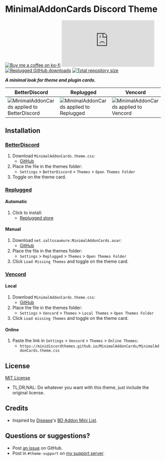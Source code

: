 [screenshot-bd]:    https://minidiscordthemes.github.io/MinimalAddonCards/preview/BetterDiscord.avif
[screenshot-rp]:    https://minidiscordthemes.github.io/MinimalAddonCards/preview/Replugged.avif
[screenshot-vc]:    https://minidiscordthemes.github.io/MinimalAddonCards/preview/Vencord.avif

[css-color]:        https://developer.mozilla.org/en-US/docs/Web/CSS/color_value
[discord]:          https://discord.gg/uy8nKQVatp

[BetterDiscord]:    https://betterdiscord.app/
[Replugged]:        https://replugged.dev/
[Vencord]:          https://github.com/Vendicated/Vencord

[shield-donate]:    https://img.shields.io/badge/Donate-ko--fi-orange?style=flat-square&logo=kofi&logoColor=orange
[ko-fi]:            https://ko-fi.com/saltssaumure "Buy me a coffee!"

[shield-bd-dl]:     https://img.shields.io/github/downloads/MiniDiscordThemes/MinimalAddonCards/MinimalAddonCards.theme.css?color=purple&label=Downloads&style=flat-square
[shield-asar-dl]:   https://img.shields.io/github/downloads/MiniDiscordThemes/MinimalAddonCards/net.saltssaumure.MinimalAddonCards.asar?color=purple&label=Downloads&style=flat-square
[shield-repo-size]: https://img.shields.io/github/repo-size/MiniDiscordThemes/MinimalAddonCards?label=Repository&style=flat-square "Total size"

[github]:           https://github.com/MiniDiscordThemes/MinimalAddonCards
[issues]:           https://github.com/MiniDiscordThemes/MinimalAddonCards/issues
[license]:          https://github.com/MiniDiscordThemes/MinimalAddonCards/blob/main/LICENSE
[.theme.css]:       https://github.com/MiniDiscordThemes/MinimalAddonCards/blob/main/MinimalAddonCards.theme.css

[release-bd]:       https://betterdiscord.app/theme/?id=000 "BetterDiscord store page"
[release-rp]:       https://replugged.dev/store/net.saltssaumure.MinimalAddonCards "Replugged store page"
[release-bd-gh]:    https://github.com/MiniDiscordThemes/MinimalAddonCards/releases/latest/download/MinimalAddonCards.theme.css "Get latest release"
[release-rp-gh]:    https://github.com/MiniDiscordThemes/MinimalAddonCards/releases/latest/download/net.saltssaumure.MinimalAddonCards.asar "Get latest release"

[bdAddonMini]:          https://github.com/maenDisease/BetterDiscordStuff/blob/main/css/bdAddonMini.css
[bdAddonMini-author]:   https://github.com/maenDisease

# MinimalAddonCards Discord Theme
[![Buy me a coffee on ko-fi][shield-donate]][ko-fi]
[![BetterDiscord GitHub downloads][shield-bd-dl]][release-bd-gh]
[![Replugged GitHub downloads][shield-asar-dl]][release-rp-gh]
[![Total repository size][shield-repo-size]][github]

***A minimal look for theme and plugin cards.***

| BetterDiscord                                                | Replugged                                                | Vencord                                                |
| ------------------------------------------------------------ | -------------------------------------------------------- | ------------------------------------------------------ |
| ![MinimalAddonCards applied to BetterDiscord][screenshot-bd] | ![MinimalAddonCards applied to Replugged][screenshot-rp] | ![MinimalAddonCards applied to Vencord][screenshot-vc] |

## Installation

### [BetterDiscord][BetterDiscord]
1. Download `MinimalAddonCards.theme.css`:
    - [GitHub][release-bd-gh]
2. Place the file in the themes folder:
    - `Settings` > `BetterDiscord` > `Themes` > `Open Themes Folder`
3. Toggle on the theme card.

### [Replugged][Replugged]
#### Automatic
1. Click to install:
    - [Replugged store][release-rp]
#### Manual
1. Download `net.saltssaumure.MinimalAddonCards.asar`:
    - [GitHub][release-rp-gh]
2. Place the file in the themes folder:
    - `Settings` > `Replugged` > `Themes` > `Open Themes Folder`
3. Click `Load Missing Themes` and toggle on the theme card.

### [Vencord][Vencord]
#### Local
1. Download `MinimalAddonCards.theme.css`:
    - [GitHub][release-bd-gh]
2. Place the file in the themes folder:
    - `Settings` > `Vencord` > `Themes` > `Local Themes` > `Open Themes Folder`
3. Click `Load missing Themes` and toggle on the theme card.
#### Online
1. Paste the link in `Settings` > `Vencord` > `Themes` > `Online Themes`:
    - `https://minidiscordthemes.github.io/MinimalAddonCards/MinimalAddonCards.theme.css`

## License
[MIT License][license]
- <span title="Too long; didn't read; not a lawyer">TL;DR;NAL</span>: Do whatever you want with this theme, just include the original license.

## Credits
- Inspired by [Disease][bdAddonMini-author]'s [BD Addon Mini List][bdAddonMini].

## Questions or suggestions?
- Post [an issue][issues] on GitHub.
- Post in `#theme-support` on [my support server][discord].